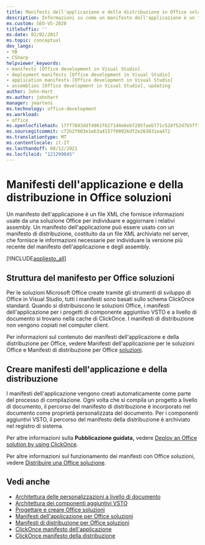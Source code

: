 ```yaml
---
title: Manifesti dell'applicazione e della distribuzione in Office soluzioni
description: Informazioni su come un manifesto dell'applicazione è un file XML che fornisce informazioni usate da una soluzione Office per individuare e aggiornare gli assembly.
ms.custom: SEO-VS-2020
titleSuffix: ''
ms.date: 02/02/2017
ms.topic: conceptual
dev_langs:
- VB
- CSharp
helpviewer_keywords:
- manifests [Office development in Visual Studio]
- deployment manifests [Office development in Visual Studio]
- application manifests [Office development in Visual Studio]
- assemblies [Office development in Visual Studio], updating
author: John-Hart
ms.author: johnhart
manager: jmartens
ms.technology: office-development
ms.workload:
- office
ms.openlocfilehash: 17ff7893ddf4961f6271d4e6ebf285faeb771c528f52d7b5ff14c1147cd81097
ms.sourcegitcommit: c72b2f603e1eb3a4157f00926df2e263831ea472
ms.translationtype: MT
ms.contentlocale: it-IT
ms.lasthandoff: 08/12/2021
ms.locfileid: "121299045"
---
```

# <a name="application-and-deployment-manifests-in-office-solutions"></a>Manifesti dell'applicazione e della distribuzione in Office soluzioni
  Un manifesto dell'applicazione è un file XML che fornisce informazioni usate da una soluzione Office per individuare e aggiornare i relativi assembly. Un manifesto dell'applicazione può essere usato con un manifesto di distribuzione, costituito da un file XML archiviato nel server, che fornisce le informazioni necessarie per individuare la versione più recente del manifesto dell'applicazione e degli assembly.

 [!INCLUDE[appliesto_all](../vsto/includes/appliesto-all-md.md)]

## <a name="manifest-structure-for-office-solutions"></a>Struttura del manifesto per Office soluzioni
 Per le soluzioni Microsoft Office create tramite gli strumenti di sviluppo di Office in Visual Studio, tutti i manifesti sono basati sullo schema ClickOnce standard. Quando si distribuiscono le soluzioni Office, i manifesti dell'applicazione per i progetti di componente aggiuntivo VSTO e a livello di documento si trovano nella cache di ClickOnce. I manifesti di distribuzione non vengono copiati nel computer client.

 Per informazioni sul contenuto dei manifesti dell'applicazione e [](../vsto/application-manifests-for-office-solutions.md) della distribuzione per Office, vedere Manifesti dell'applicazione per le soluzioni Office e Manifesti di distribuzione per Office [soluzioni](../vsto/deployment-manifests-for-office-solutions.md).

## <a name="create-application-and-deployment-manifests"></a>Creare manifesti dell'applicazione e della distribuzione
 I manifesti dell'applicazione vengono creati automaticamente come parte del processo di compilazione. Ogni volta che si compila un progetto a livello di documento, il percorso del manifesto di distribuzione è incorporato nel documento come proprietà personalizzata del documento. Per i componenti aggiuntivi VSTO, il percorso del manifesto della distribuzione è archiviato nel registro di sistema.

 Per altre informazioni sulla **Pubblicazione guidata,** vedere [Deploy an Office solution by using ClickOnce](../vsto/deploying-an-office-solution-by-using-clickonce.md).

 Per altre informazioni sul funzionamento dei manifesti con Office soluzioni, vedere [Distribuire una Office soluzione](../vsto/deploying-an-office-solution.md).

## <a name="see-also"></a>Vedi anche

- [Architettura delle personalizzazioni a livello di documento](../vsto/architecture-of-document-level-customizations.md)
- [Architettura dei componenti aggiuntivi VSTO](../vsto/architecture-of-vsto-add-ins.md)
- [Progettare e creare Office soluzioni](../vsto/designing-and-creating-office-solutions.md)
- [Manifesti dell'applicazione per Office soluzioni](../vsto/application-manifests-for-office-solutions.md)
- [Manifesti di distribuzione per Office soluzioni](../vsto/deployment-manifests-for-office-solutions.md)
- [ClickOnce manifesto dell'applicazione](../deployment/clickonce-application-manifest.md)
- [ClickOnce manifesto della distribuzione](../deployment/clickonce-deployment-manifest.md)